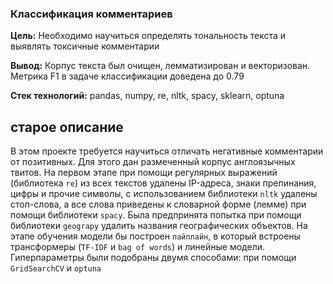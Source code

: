 ###  Классификация комментариев

**Цель:** Необходимо научиться определять тональность текста и выявлять токсичные комментарии

**Вывод:** Корпус текста был очищен, лемматизирован и векторизован. Метрика F1 в задаче классификации доведена до 0.79 


**Стек технологий:** pandas, numpy, re, nltk, spacy, sklearn, optuna


## старое описание

В этом проекте требуется научиться отличать негативные комментарии от позитивных. Для этого дан размеченный корпус англоязычных твитов. На первом этапе при помощи регулярных выражений (библиотека `re`) из всех текстов удалены IP-адреса, знаки препинания, цифры и прочие символы, с использованием библиотеки `nltk` удалены стоп-слова, а все слова приведены к словарной форме (лемме) при помощи библиотеки `spacy`. Была предпринята попытка при помощи библиотеки `geograpy` удалить названия географических объектов. На этапе обучения модели бы построен `пайплайн`, в который встроены трансформеры (`TF-IDF` и `bag of words`) и линейные модели. Гиперпараметры были подобраны двумя способами: при помощи `GridSearchCV` и `optuna`

